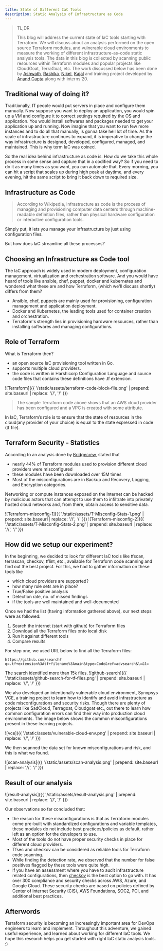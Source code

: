 ```yaml
---
title: State of Different IaC Tools 
description: Static Analysis of Infrastructure as Code
---
```



> TL;DR
> 
> This blog will address the current state of IaC tools starting with Terraform. We will discuss about an analysis performed on the open source Terraform modules, and vulnerable cloud environments to measure the working of different infrastructure-as-code static analysis tools. The data in this blog is collected by scanning public resources within Terraform modules and popular projects like CloudGoat, TerraGoat, etc. 
The work discussed below has been done by [Ashwath](https://twitter.com/ka3hk), [Rashika](https://www.linkedin.com/in/rashika-singh-7529b4137), [Niket](https://www.linkedin.com/in/masterniketyadav/), [Kajal](https://twitter.com/kajalN6) and training project developed by [Anand Gupta](https://www.linkedin.com/in/anand-gupta-8495aa43/) along with interns'20. 



## Traditional way of doing it?
Traditionally, IT people would put servers in place and configure them manually. Now suppose you want to deploy an application, you would spin up a VM and configure it to correct settings required by the OS and application. You would install softwares and packages needed to get your application up and running. Now imagine that you want to run few more instances and to do all that manually, is gonna take hell lot of time. As the scale of infrastructure continues to expand, it is imperative to change the way infrastructure is designed, developed, configured, managed, and maintained. This is why term IaC was coined.

So the real idea behind infrastructure as code is: How do we take this whole process in some sense and capture that in a codified way? So if you need to do it as many times as you want, you can automate that. Every morning, you can hit a script that scales up during high peak at daytime, and every evening, hit the same script to bring it back down to required size.



## Infrastructure as Code
> According to Wikipedia, Infrastructure as code is the process of managing and provisioning computer data centers through machine-readable definition files, rather than physical hardware configuration or interactive configuration tools. 


Simply put, it lets you manage your infrastructure by just using configuration files.

But how does IaC streamline all these processes?



## Choosing an Infrastructure as Code tool
The IaC approach is widely used in modern deployment, configuration management, virtualization and orchestration software. And you would have heard of tools like ansible, chef, puppet, docker and kubernetes and wondered what these are and how Terraform, (which we'll discuss shortly) differs from them?

+ Ansible, chef, puppets are mainly used for provisioning, configuration management and application deployment.
+ Docker and Kubernetes, the leading tools used for container creation and orchestration.
+ Terraform's strength lies in provisioning hardware resources, rather than installing softwares and managing configurations.



## Role of Terraform
What is Terraform then?
+ an open source IaC provisioning tool written in Go.
+ supports multiple cloud providers. 
+ the code is written in Harshicorp Configuration Language and source code files that contains these definitions have .tf extension.

![Terraform]({{ '/static/assets/terraform-code-block-file.png' | prepend: site.baseurl | replace: '//', '/' }})

> The sample Terraform code above shows that an AWS cloud provider has been configured and a VPC is created with some attribute. 


In IaC, Terraform’s role is to ensure that the state of resources in the cloud(any provider of your choice) is equal to the state expressed in code (tf file).



## Terraform Security - Statistics
According to an analysis done by [Bridgecrew](https://bridgecrew.io/wp-content/uploads/state-of-open-source-terraform-security-2020.pdf), stated that 
+ nearly 44% of Terraform modules used to provision different cloud providers were misconfigured 
+ these modules have been downloaded over 15M times
+ Most of the misconfigurations are in Backup and Recovery, Logging, and Encryption categories. 

Networking or compute instances exposed on the Internet can be hacked by malicious actors that can attempt to use them to infiltrate into privately hosted cloud networks and, from there, obtain access to sensitive data. 

![Terraform-misconfig-1]({{ '/static/assets/T-Misconfig-Stats-1.png' | prepend: site.baseurl | replace: '//', '/' }}) ![Terraform-misconfig-2]({{ '/static/assets/T-Misconfig-Stats-2.png' | prepend: site.baseurl | replace: '//', '/' }})



## How did we setup our experiment?
In the beginning, we decided to look for different IaC tools like tfscan, terrascan, checkov, tflint, etc., available for Terraform code scanning and find out the best project. For this, we had to gather information on these tools like 
* which cloud providers are supported?
* how many rule sets are in place?
* True/False positive analysis
* Detection rate, no. of missed findings
* if the tools are well maintained and well-documented

Once we had the list (having information gathered above), our next steps were as followed:
1. Search the internet (start with github) for Terraform files
2. Download all the Terraform files onto local disk
3. Run it against different tools
4. Compare results

For step one, we used URL below to find all the Terraform files: 
```link
https://github.com/search?q=.tf+extension%3Atf+filename%3Amain&type=Code&ref=advsearch&l=&l=
```

The search identified more than 15k files.
![github-search]({{ '/static/assets/github-search-for-tf-files.png' | prepend: site.baseurl | replace: '//', '/' }})

We also developed an intentionally vulnerable cloud environment, Synopsys VCE, a training project to learn how to identify and avoid infrastructure as code misconfigurations and security risks. Though there are plenty of projects like SadCloud, Terragoat, Cloudgoat etc., out there to learn how common configuration errors can find their way into production cloud environments. The image below shows the common misconfigurations present in these learning projects.

![vce]({{ '/static/assets/vulnerable-cloud-env.png' | prepend: site.baseurl | replace: '//', '/' }})

We then scanned the data set for known misconfigurations and risk, and this is what we found. 

![scan-analysis]({{ '/static/assets/scan-analysis.png' | prepend: site.baseurl | replace: '//', '/' }})



## Result of our analysis

![result-analysis]({{ '/static/assets/result-analysis.png' | prepend: site.baseurl | replace: '//', '/' }})

Our observations so far concluded that:
- the reason for these misconfigurations is that as Terraform modules come pre-built with standardized configurations and variable templates, these modules do not include best practices/policies as default, rather left as an option for the developers to use.
- Most of the tools do not have proper security checks in place for different cloud providers.
- Tfsec and checkov can be considered as reliable tools for Terraform code scanning. 
- While finding the detection rate, we observed that the number for false positives flagged by these tools were quite high. 
- If you have an assessment where you have to audit infrastructure related configurations, then [checkov](https://github.com/bridgecrewio/checkov) is the best option to go with.
It has over 300 compliance and security checks across AWS, Azure, and Google Cloud. These security checks are based on policies defined by Center of Internet Security (CIS), AWS Foundations, SOC2, PCI, and additional best practices.



## Afterwords
Terraform security is becoming an increasingly important area for DevOps engineers to learn and implement. Throughout this adventure, we gained useful experience, and learned about working for different IaC tools. We hope this research helps you get started with right IaC static analysis tools. :)











